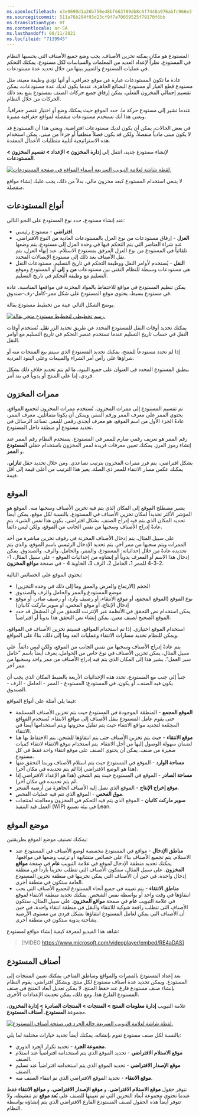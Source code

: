 ```yaml
---
ms.openlocfilehash: e3e0690d1a26b750e48bf663789db8c6f7448a976abfc966e3ff588b98ec11e8
ms.sourcegitcommit: 511a76b204f93d23cf9f7a70059525f79170f6bb
ms.translationtype: HT
ms.contentlocale: ar-SA
ms.lasthandoff: 08/11/2021
ms.locfileid: "7139945"
---
```

المستودع هو مكان يمكنه تخزين الأصناف. يجب وضع جميع الأصناف التي يحسبها النظام في المستودع. نظراً لإعداد العديد من المعلمات والسياسات لكل مستودع، يمكنك التحكم في عمليات المستودع والتمييز بينها من خلال تحديد عدة مستودعات.

عادة ما تكون المستودعات عبارة عن موقع جغرافي، أو أنها تؤدي وظيفة معينة، مثل مستودع قطع الغيار أو مستودع البضائع الجاهزة. عندما يكون لديك عدة مستودعات، يمكن تقسيم إجمالي المخزون الفعلي. يمكن إرفاق جميع حركات الصنف بمستودع يتبع بعد ذلك الحركات من خلال النظام.

عندما تشير إلى مستودع حركة ما، حدد الموقع حيث يمكنك وضع أو اختيار عنصر جغرافياً. ويعني هذا أنك تستخدم مستودعات منفصلة لمواقع جغرافية مميزة.

في بعض الحالات، يمكن أن يكون لديك مستودعات افتراضية. ويعني هذا أن المستودع قد لا يكون مبنى مادياً منفصلاً، ولكن قد يكون فصلاً منطقياً أو جزءاً من مبنى. يمكن استخدام هذه الاستراتيجية لتلبية متطلبات الأعمال المعقدة.

لإنشاء مستودع جديد، انتقل إلى **إدارة المخزون > الإعداد > تقسيم المخزون > المستودعات**.
 
[![لقطة شاشة لعلامة التبويب السريعة أسماء المواقع في صفحة المستودعات.](../media/warehouses.png)](../media/warehouses.png#lightbox)

لا ينبغي استخدام المستودع كبعد مخزون مالي. بدلاً من ذلك، يجب عليك إنشاء مواقع منفصلة.

## <a name="warehouse-types"></a>أنواع المستودعات 

عند إنشاء مستودع، حدد نوع المستودع على النحو التالي:

- **افتراضي** - مستودع رئيسي.
- **العزل** - إرفاق مستودعات من نوع العزل بالمستودعات العادية من النوع الافتراضي. عند شراء العناصر التي يتم التحكم فيها في وحدة العزل إلى مستودع، يتم وضعها تلقائياً في المستودع من نوع العزل المرفق بمستودع الاستلام. عند إنهاء العزل، يتم نقل الأصناف بعد ذلك إلى مستودع الإيصالات المحدد.
- **النقل** - يُستخدم لأوامر النقل ووظيفة التحكم في تاريخ التسليم. مستودعات النقل هي مستودعات وسيطة للنظام التقني بين مستودعات **من** و **إلى** أو المستودع وموقع التسليم مع وظيفة التحكم في تاريخ التسليم.

يمكن تنظيم المستودع في مواقع للاحتفاظ بالمواد المخزنة في مواقعها المناسبة. عادة في مستودع بسيط، يحتوي موقع المستودع على شكل ممر-كامل-رف-صندوق.

يوضح الشكل التالي عينة من تخطيط مستودع بقالة.
 
[![رسم تخطيطي لتخطيط مستودع متجر بقالة.](../media/warehouses-layout.png)](../media/warehouses-layout.png#lightbox)

يمكنك تحديد أوقات النقل للمستودع المحدد عن طريق تحديد الزر **نقل**. تُستخدم أوقات النقل في حساب تاريخ التسليم عندما تستخدم عنصر التحكم في تاريخ التسليم مع أوامر النقل.

إذا لم تحدد مستودعاً للمنتج، يمكنك تحديد المستودع الذي سيتم بيع المنتجات منه أو شراؤها على رأس أمر الشراء والمبيعات وعلى البنود الفردية.

ينطبق المستودع المحدد في العنوان على جميع البنود، ما لم يتم تحديد خلاف ذلك بشكل فردي، إما على المنتج أو يدوياً في بند أمر.

## <a name="inventory-aisles"></a>ممرات المخزون 

تم تقسيم المستودع إلى ممرات المخزون. تُستخدم ممرات المخزون لتجميع المواقع. يحتوي الممر على معرف الممر ورقم الممر، ويمكن أن يكونا متماثلين. معرف الممر، عادةً الجزء الأول من اسم الموقع، هو معرف أبجدي رقمي للممر. تساعد الرسائل في تحديد مستودع أو منطقة داخل المستودع.

رقم الممر هو تعريف رقمي صارم للممر في المستودع. يستخدم النظام رقم الممر عند إنشاء رموز الفرز. يمكنك تعيين معرفات فريدة لممر المخزون باستخدام حقلي **المستودع** و **الممر**.

بشكل افتراضي، يتم فرز ممرات المخزون بترتيب تصاعدي. ومن خلال تحديد حقل **تنازلي**، يمكنك عكس مسار الانتقاء للممر ذي الصلة. يغير هذا الترتيب من أعلى قيمة إلى أقل قيمة.

## <a name="location"></a>الموقع 

يشير مصطلح الموقع إلى المكان الذي يتم فيه تخزين الأصناف وسحبها منه. الموقع هو المؤشر الأكثر تحديداً لمكان تخزين الأصناف في المستودع. بالنسبة لكل موقع، يمكن أيضاً تحديد المكان الذي يتم فيه إدراج الصنف. بشكل افتراضي، يكون هذا نفس الشيء. يتم عادةً إدراج الأصناف وسحبها من نفس الجانب من الموقع، ولكن ليس دائماً. 

على سبيل المثال، يتم إدخال الأصناف المخزنة في رفوف تخزين مباشرة من أحد الممرات ويتم سحبها من ممر آخر. يتم تحديد الإدخال الرئيسي باسم الموقع، والذي يتم تحديده عادةً من خلال إحداثياته: المستودع، والممر، والحامل، والرف، والصندوق. يمكن إدخال هذا الاسم أو المعرف يدوياً أو إنشاؤه من إحداثيات الموقع - على سبيل المثال، 1-2-3-4 للممر 1، الحامل 2، الرف 3، الحاوية 4 - في صفحة **مواقع المخزون**. 

يحتوي الموقع على الخصائص التالية:

- الحجم (الارتفاع والعرض والعمق وما إلى ذلك في وحدة التخزين)
- موضع المستودع والممر والحامل والرف والصندوق
- نوع الموقع (الموقع المجمع، أو موقع الانتقاء، أو رصيف وارد، أو رصيف صادر، أو موقع إدخال الإنتاج، أو موقع الفحص، أو سوبر ماركت كانبان)
- يمكن استخدام نص التحقق في الأنظمة عبر الإنترنت للتحقق من أن المشغل قد حدد الموقع الصحيح لصنف معين. يمكن إنشاء نص التحقق هذا يدوياً أو افتراضياً.

استخدام الموقع اختياري. إذا تم استخدام المواقع، فسيتم تخزين الأصناف في المواقع، ويمكن للنظام تحديد مسارات الانتقاء وعمليات العد وما إلى ذلك، بناءً على المواقع.

يتم عادةً إدراج الأصناف وسحبها من نفس الجانب من الموقع، ولكن ليس دائماً. علي سبيل المثال، يمكن تخزين الأصناف في نوع خاص من الحوامل، يعرف أيضاً باسم "حامل سير العمل". يشير هذا إلى المكان الذي يتم فيه إدراج الأصناف من ممر واحد وسحبها من ممر آخر.

جنباً إلى جنب مع المستودع، تحدد هذه الإحداثيات الأربعة بالضبط المكان الذي يجب أن يكون فيه الصنف، أو يكون، في المستودع: المستودع - الممر - الحامل - الرف - الصندوق.

فيما يلي أمثلة على أنواع المواقع:

- **الموقع المجمع** - المنطقة الموجودة في المستودع حيث يتم تخزين الأصناف المستلمة حتى يقوم عامل المستودع بنقل الأصناف إلى مواقع الانتقاء. تُستخدم المواقع المجمّعة لتجديد مواقع الانتقاء حيث يتم تقليل مخزونها ويتم استخدامها أيضاً في الانتقاء.
- **موقع الانتقاء** - حيث يتم تخزين الأصناف حتى يتم انتقاؤها للشحن. يتم الاحتفاظ بها هنا لضمان سهولة الوصول إليها من أجل الانتقاء. يتم استخدام موقع الانتقاء لانتقاء كميات صغيرة من صنف. يمكن أن يحتوي الصنف على موقع انتقاء واحد فقط في كل مستودع.
- **مساحة الوارد** - الموقع في المستودع حيث يتم استلام الأصناف وربما التحقق منها (هذا هو الوضع الافتراضي إذا لم يتم تحديده في مكان آخر).
- **مساحة الصادر** - الموقع في المستودع حيث يتم الشحن (هذا هو الإعداد الافتراضي إذا لم يتم تحديده في مكان آخر).
- **موقع إخراج الإنتاج** - الموقع الذي تصل إليه الأصناف الجاهزة من أرضية المتجر.
- **موق الفحص** - الموقع الذي تتم فيه عمليات الفحص.
- **سوبر ماركت كانبان** - الموقع الذي يتم فيه التحكم في المخزون ومعالجته لمنتجات العمل قيد التنفيذ (WIP) في بيئة تصنيع Lean.

## <a name="location-placement"></a>موضع الموقع 

يمكنك تصنيف موضع الموقع بطريقتين:

- **مناطق الإدخال** - مواقع في المستودع مخصصة لوضع الأصناف في المستودع عند الاستلام. يتم تجميع الأصناف بناءً على خصائص متشابهة أو ترتيب وضعها في مواقعها. يمكنك تحديد منطقة الإدخال لموقع في علامة التبويب **عام** في صفحة **مواقع المخزون**.
على سبيل المثال، ستكون الأصناف التي تتطلب تخزيناً بارداً في منطقة إدخال واحدة، في حين أن الأصناف التي يمكن تخزينها في منطقة تخزين المستودع العامة ستكون في منطقة أخرى.
- **مناطق الانتقاء** - يتم تعيينه في جميع أنحاء المستودع لتجميع الأصناف التي يجب انتقاؤها في وقت واحد أو بواسطة نفس الشخص. يمكنك تحديد منطقة الانتقاء لموقع في علامة التبويب **عام** في صفحة **مواقع المخزون**.
على سبيل المثال، ستكون الأصناف التي تتطلب رافعة شوكية للانتقاء والنقل في منطقة انتقاء واحدة، في حين أن الأصناف التي يمكن لعامل المستودع انتقاؤها بشكل فردي من مستوى الأرضية بشاحنة يدوية ستكون في منطقة أخرى.

شاهد هذا الفيديو لمعرفة كيفية إنشاء مواقع لمستودع:

 > [!VIDEO https://www.microsoft.com/videoplayer/embed/RE4aDAS]


## <a name="warehouse-items"></a>أصناف المستودع 

بعد إعداد المستودع بالممرات والمواقع ومناطق المتاجر، يمكنك تعيين المنتجات إلى المستودع. ويمكن تحديد عدة أصناف مستودع لكل منتج. وبشكل افتراضي، يقوم النظام بإنشاء صنف مستودع فارغ عند حفظ المنتج. لا يمكن تعديل أبعاد المنتج في صنف المستودع الفارغ هذا. ومع ذلك، يمكن تحديث الإعدادات الأخرى.

علامة التبويب **إدارة معلومات المنتج > المنتجات > المنتجات الصادرة >  إدارة المخزون**، مجموعة **المستودع**، **أصناف المستودع**.
 
[![لقطة شاشة لعلامة التبويب السريعة حالة الجرد في صفحة أصناف المستودع.](../media/warehouse-items.png)](../media/warehouse-items.png#lightbox)

بالنسبة لكل صنف مستودع تقوم بإنشائه، يمكنك أيضاً تحديد خيارات مختلفة لما يلي:

- **مجموعة الجرد** - تحديد تكرار الجرد الدوري.
- **موقع الاستلام الافتراضي** - تحديد الموقع الذي يتم استخدامه افتراضياً عند استلام الصنف.
- **موقع الإصدار الافتراضي** - تحديد الموقع الذي يتم استخدامه افتراضياً عند تسليم الصنف.
- **موقع الانتقاء** - تحديد الموقع الافتراضي الذي تم انتقاء الصنف منه.

تتوفر حقول **موقع الاستلام الافتراضي**، و **موقع الإصدار الافتراضي**، و **مواقع الانتقاء** فقط عندما تحتوي مجموعة أبعاد التخزين التي تم تعيينها للصنف على **بُعد موقع** تم تنشيطه. ولا تتوفر أيضاً هذه الحقول لصنف المستودع الفارغ الافتراضي الذي يتم إنشاؤه بواسطة النظام.


